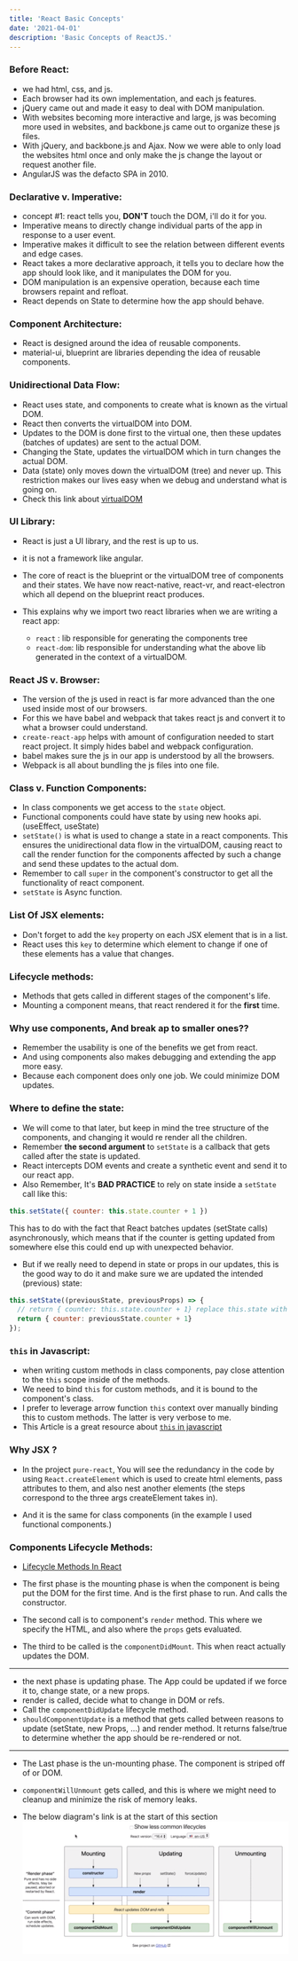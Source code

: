 ```yaml
---
title: 'React Basic Concepts'
date: '2021-04-01'
description: 'Basic Concepts of ReactJS.'
---
```


### Before React:

  * we had html, css, and js.
  * Each browser had its own implementation, and each js features.
  * jQuery came out and made it easy to deal with DOM manipulation.
  * With websites becoming more interactive and large, js was becoming more used in websites, and backbone.js came out to organize these js files.
  * With jQuery, and backbone.js and Ajax. Now we were able to only load the websites html once and only make the js change the layout or request another file.
  * AngularJS was the defacto SPA in 2010.

### Declarative v. Imperative:

  * concept #1: react tells you, **DON'T** touch the DOM, i'll do it for you.
  * Imperative means to directly change individual parts of the app in response to a user event.
  * Imperative makes it difficult to see the relation between different events and edge cases.
  * React takes a more declarative approach, it tells you to declare how the app should look like, and it manipulates the DOM for you.
  * DOM manipulation is an expensive operation, because each time browsers repaint and refloat.
  * React depends on State to determine how the app should behave.

### Component Architecture:

  * React is designed around the idea of reusable components.
  * material-ui, blueprint are libraries depending the idea of reusable components.

### Unidirectional Data Flow:

  * React uses state, and components to create what is known as the virtual DOM.
  * React then converts the virtualDOM into DOM.
  * Updates to the DOM is done first to the virtual one, then these updates (batches of updates) are sent to the actual DOM.
  * Changing the State, updates the virtualDOM which in turn changes the actual DOM.
  * Data (state) only moves down the virtualDOM (tree) and never up. This restriction makes our lives easy when we debug and understand what is going on.
  * Check this link about [virtualDOM](https://programmingwithmosh.com/react/react-virtual-dom-explained/)

### UI Library:

  * React is just a UI library, and the rest is up to us.
  * it is not a framework like angular.
  * The core of react is the blueprint or the virtualDOM tree of components and their states. We have now react-native, react-vr, and react-electron which all depend on the blueprint react produces.

  * This explains why we import two react libraries when we are writing a react app:
    - `react`    : lib responsible for generating the components tree
    - `react-dom`: lib responsible for  understanding what the above lib generated in the context of a virtualDOM.

### React JS v. Browser:
  * The version of the js used in react is far more advanced than the one used inside most of our browsers.
  * For this we have babel and webpack that takes react js and convert it to what a browser could understand.
  * `create-react-app` helps with amount of configuration needed to start react project. It simply hides babel and webpack configuration.
  * babel makes sure the js in our app is understood by all the browsers.
  * Webpack is all about bundling the js files into one file.

### Class v. Function Components:

  * In class components we get access to the `state` object.
  * Functional components could have state by using new hooks api. (useEffect, useState)
  * `setState()` is what is used to change a state in a react components. This ensures the unidirectional data flow in the virtualDOM, causing react to call the render function for the components affected by such a change and send these updates to the actual dom.
  * Remember to call `super` in the component's constructor to get all the functionality of react component.
  * `setState` is Async function.

### List Of JSX elements:

  * Don't forget to add the `key` property on each JSX element that is in a list.
  * React uses this `key` to determine which element to change if one of these elements has a value that changes.

### Lifecycle methods:

  * Methods that gets called in different stages of the component's life.
  * Mounting a component means, that react rendered it for the **first** time.

### Why use components, And break ap to smaller ones??

  * Remember the usability is one of the benefits we get from react.
  * And using components also makes debugging and extending the app more easy.
  * Because each component does only one job. We could minimize DOM updates.

### Where to define the state:

  * We will come to that later, but keep in mind the tree structure of the components, and changing it would re render all the children.
  * Remember **the second argument** to `setState` is a callback that gets called after the state is updated.
  * React intercepts DOM events and create a synthetic event and send it to our react app.
  * Also Remember, It's **BAD PRACTICE** to rely on state inside a `setState` call like this: 
  ```javascript
  this.setState({ counter: this.state.counter + 1 })
  ```
  This has to do with the fact that React batches updates (setState calls) asynchronously, which means that if the counter is getting updated from somewhere else this could end up with unexpected behavior.

  * But if we really need to depend in state or props in our updates, this is the good way to do it and make sure we are updated the intended (previous) state:
  ```javascript
  this.setState((previousState, previousProps) => {
    // return { counter: this.state.counter + 1} replace this.state with prevState
    return { counter: previousState.counter + 1}
  });
  ```

### `this` in Javascript:

  *  when writing custom methods in class components, pay close attention to the `this` scope inside of the methods.
  * We need to bind `this` for custom methods, and it is bound to the component's class.
  * I prefer to leverage arrow function `this` context over manually binding this to custom methods. The latter is very verbose to me.
  * This Article is a great resource about [`this` in javascript](https://developer.mozilla.org/en-US/docs/Web/JavaScript/Reference/Operators/this)

### Why JSX ?

  * In the project `pure-react`, You will see the redundancy in the code by using `React.createElement` which is used to create html elements, pass attributes to them, and also nest another elements (the steps correspond to the three args createElement takes in).

  * And it is the same for class components (in the example I used functional components.)


### Components Lifecycle Methods:

  * [Lifecycle Methods In React](https://projects.wojtekmaj.pl/react-lifecycle-methods-diagram/)

  * The first phase is the mounting phase is when the component is being put the DOM for the first time. And is the first phase to run. And calls the constructor.
  * The second call is to component's `render` method. This where we specify the HTML, and also where the `props` gets evaluated.
  * The third to be called is the `componentDidMount`. This when react actually updates the DOM.
  ---
  * the next phase is updating phase. The App could be updated if we force it to, change state, or a new props.
  * render is called, decide what to change in DOM or refs.
  * Call the `componentDidUpdate` lifecycle method.
  * `shouldComponentUpdate` is a method that gets called between reasons to update (setState, new Props, ...) and render method. It returns false/true to determine whether the app should be re-rendered or not.
  ---
  * The Last phase is the un-mounting phase. The component is striped off of or DOM.
  * `componentWillUnmount` gets called, and this is where we might need to cleanup and minimize the risk of memory leaks.

  * The below diagram's link is at the start of this section
  ![lifecycles](../images/lifecycles.png)
